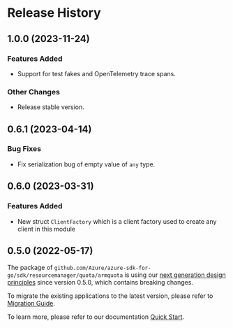 # Release History

## 1.0.0 (2023-11-24)
### Features Added

- Support for test fakes and OpenTelemetry trace spans.

### Other Changes

- Release stable version.


## 0.6.1 (2023-04-14)
### Bug Fixes

- Fix serialization bug of empty value of `any` type.


## 0.6.0 (2023-03-31)
### Features Added

- New struct `ClientFactory` which is a client factory used to create any client in this module


## 0.5.0 (2022-05-17)

The package of `github.com/Azure/azure-sdk-for-go/sdk/resourcemanager/quota/armquota` is using our [next generation design principles](https://azure.github.io/azure-sdk/general_introduction.html) since version 0.5.0, which contains breaking changes.

To migrate the existing applications to the latest version, please refer to [Migration Guide](https://aka.ms/azsdk/go/mgmt/migration).

To learn more, please refer to our documentation [Quick Start](https://aka.ms/azsdk/go/mgmt).
